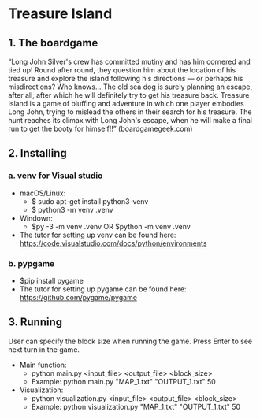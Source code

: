 # Treasure Island

## 1. The boardgame
“Long John Silver's crew has committed mutiny and has him cornered and tied up!
Round after round, they question him about the location of his treasure and explore the island following his directions — or perhaps his misdirections? Who knows... The old sea dog is surely planning an escape, after all, after which he will definitely try to get his treasure back. Treasure Island is a game of bluffing and adventure in which one player embodies Long John, trying to mislead the others in their search for his treasure. The hunt reaches its climax with Long John's escape, when he will make a final run to get the booty for himself!!” (boardgamegeek.com)


## 2. Installing
   
### a. venv for Visual studio
   - macOS/Linux: 
      - $ sudo apt-get install python3-venv
      - $ python3 -m venv .venv
   - Windown: 
      - $py -3 -m venv .venv OR $python -m venv .venv
   - The tutor for setting up venv can be found here: https://code.visualstudio.com/docs/python/environments 
    
### b. pypgame
   - $pip install pygame
   - The tutor for setting up pygame can be found here: https://github.com/pygame/pygame
   
## 3. Running
   User can specify the block size when running the game. Press Enter to see next turn in the game.
   - Main function:
      - python main.py <input_file> <output_file> <block_size>
      - Example: python main.py "MAP_1.txt" "OUTPUT_1.txt" 50
   - Visualization:
      - python visualization.py <input_file> <output_file> <block_size>
      - Example: python visualization.py "MAP_1.txt" "OUTPUT_1.txt" 50





